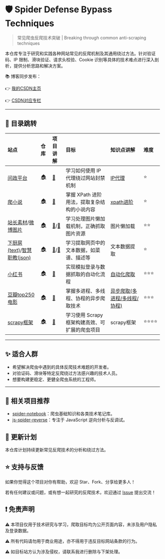 # 🛡️ Spider Defense Bypass Techniques

> 常见爬虫反爬技术突破 | Breaking through common anti-scraping techniques

本仓库专注于研究和实践各种网站常见的反爬机制及其通用绕过方法。针对验证码、IP 限制、滑块验证、请求头校验、Cookie
识别等具体的技术难点进行深入剖析，提供分析思路和解决方案。

📚 博客同步发布：

👉 [我的CSDN主页](https://blog.csdn.net/2401_87328929)

👉 [CSDN对应专栏](https://blog.csdn.net/2401_87328929/category_12970268.html)


--- 

## 🚅 目录跳转

| 站点                                                                                                            | 仓库                                                                                                                                                                                                        | 项目讲解                                                                                                                                    | 目标                          | 知识点讲解                                                                             | 难度   |
|:--------------------------------------------------------------------------------------------------------------|:----------------------------------------------------------------------------------------------------------------------------------------------------------------------------------------------------------|:----------------------------------------------------------------------------------------------------------------------------------------|:----------------------------|:----------------------------------------------------------------------------------|:-----|
| [问政平台](https://wz.sun0769.com/political/index/supervise)                                                      | [🏠](https://github.com/Annyfee/spider-defense-bypass/tree/main/IP%E4%BB%A3%E7%90%86)                                                                                                                     | [📖](https://blog.csdn.net/2401_87328929/article/details/148193001)                                                                     | 学习如何使用 IP 代理绕过网站封禁机制        | [IP代理](https://blog.csdn.net/2401_87328929/article/details/148189096)             | ⭐    |
| [爬小说](https://yuenvjian.5000yan.com/)                                                                         | [🏠](https://github.com/Annyfee/spider-defense-bypass/tree/main/xpath%E8%BF%9B%E9%98%B6)                                                                                                                  | [📖](https://blog.csdn.net/2401_87328929/article/details/148098889)                                                                     | 掌握 XPath 进阶用法，提取复杂结构的小说内容   | [xpath进阶](https://blog.csdn.net/2401_87328929/article/details/148069059)          | ⭐    |
| [站长素材](https://sc.chinaz.com/tupian/index.html)/[微博图片](https://blog.sina.com.cn/s/blog_01ebcb8a0102zj25.html) | [🏠](https://github.com/Annyfee/spider-defense-bypass/tree/main/%E5%9B%BE%E7%89%87%E6%87%92%E5%8A%A0%E8%BD%BD)                                                                                            | [📖](https://blog.csdn.net/2401_87328929/article/details/148123963)/[📗](https://blog.csdn.net/2401_87328929/article/details/148170374) | 学习处理图片懒加载机制，正确抓取图片资源        | 图片懒加载                                                                             | ⭐⭐   |
| [下厨房(text)](https://www.xiachufang.com/search/)/[智慧职教(json)](https://www.icve.com.cn/index)                   | [🏠](https://github.com/Annyfee/spider-defense-bypass/tree/main/%E7%88%AC%E5%8F%96text%26json%E5%9E%8B%E6%95%B0%E6%8D%AE)                                                                                 | [📖](https://blog.csdn.net/2401_87328929/article/details/148074149)/[📗](https://blog.csdn.net/2401_87328929/article/details/148046380) | 学习提取网页中的文本数据，如菜谱、描述等        | 文本数据提取                                                                            | ⭐    |
| [小红书](https://www.xiaohongshu.com/explore)                                                                    | [🏠](https://github.com/Annyfee/spider-defense-bypass/tree/main/%E8%87%AA%E5%8A%A8%E5%8C%96%E7%88%AC%E8%99%AB/%E5%B0%8F%E7%BA%A2%E4%B9%A6%E7%AC%94%E8%AE%B0%E8%87%AA%E5%8A%A8%E5%8C%96%E9%87%87%E9%9B%86) | [📖](https://blog.csdn.net/2401_87328929/article/details/149253153)                                                                     | 实现模拟登录与数据抓取的自动化流程           | [自动化爬取](https://blog.csdn.net/2401_87328929/article/details/149252038)            | ⭐⭐⭐  |
| [豆瓣top250电影](https://movie.douban.com/top250?start=)                                                          | [🏠](https://github.com/Annyfee/spider-defense-bypass/tree/main/%E5%BC%82%E6%AD%A5%E7%88%AC%E8%99%AB)                                                                                                     | [📖](https://blog.csdn.net/2401_87328929/article/details/149298713)                                                                     | 掌握多进程、多线程、协程的异步爬取技术         | [异步爬取(多进程/多线程/协程)](https://blog.csdn.net/2401_87328929/article/details/149289576) | ⭐⭐⭐  |
| [scrapy框架](https://search.bilibili.com/all?keyword=%E7%BC%96%E7%A8%8B)                                        | [🏠](https://github.com/Annyfee/spider-defense-bypass/tree/main/scrapy%E6%A1%86%E6%9E%B6)                                                                                                                 | [📖](https://blog.csdn.net/2401_87328929/article/details/149533074)                                                                     | 学习使用 Scrapy 框架构建高效、可扩展的爬虫项目 | scrapy框架                                                                          | ⭐⭐⭐⭐ |

--- 

## ✨ 适合人群

- 希望解决爬虫中遇到的具体反爬技术难题的开发者。
- 对验证码、滑块等特定反爬绕过方法感兴趣的技术人员。
- 想要构建更稳定、更健全爬虫系统的工程师。

---

## 📌 相关项目推荐

- [spider-notebook](https://github.com/Annyfee/spider-notebook)：爬虫基础知识和各类技术笔记库。
- [js-spider-reverse](https://github.com/Annyfee/js-spider-reverse)：专注于 JavaScript 逆向分析与反调试。

## 🧭 更新计划

本仓库计划持续更新常见反爬技术的分析和绕过方法。

## ⭐️ 支持与反馈

如果你觉得这个项目对你有帮助，欢迎 Star、Fork、分享给更多人！

若有任何建议或问题，或有想一起研究的反爬技术，欢迎通过 [Issue](https://github.com/Annyfee/spider-defense-bypass/issues)
提出交流！

## ❗ 免责声明

⚠️ 本项目仅用于技术研究与学习，爬取目标均为公开页面内容，未涉及用户隐私及登录数据。

⚠️ 所有代码请勿用于商业用途，亦不得用于违反目标网站条款的行为。

⚠️ 如目标站方认为涉及侵权，请联系我进行删除与下架处理。